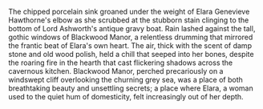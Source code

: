 The chipped porcelain sink groaned under the weight of Elara Genevieve Hawthorne's elbow as she scrubbed at the stubborn stain clinging to the bottom of Lord Ashworth's antique gravy boat.  Rain lashed against the tall, gothic windows of Blackwood Manor, a relentless drumming that mirrored the frantic beat of Elara's own heart.  The air, thick with the scent of damp stone and old wood polish, held a chill that seeped into her bones, despite the roaring fire in the hearth that cast flickering shadows across the cavernous kitchen.  Blackwood Manor, perched precariously on a windswept cliff overlooking the churning grey sea, was a place of both breathtaking beauty and unsettling secrets; a place where Elara, a woman used to the quiet hum of domesticity, felt increasingly out of her depth.
